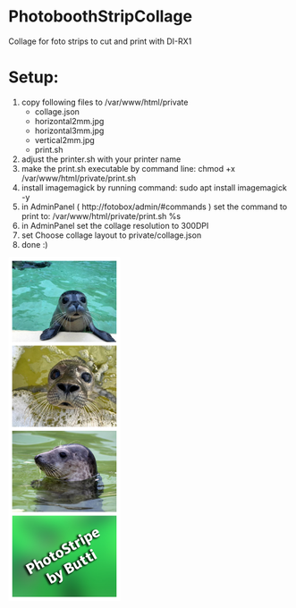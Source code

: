 # PhotoboothStripCollage
Collage for foto strips to cut and print with DI-RX1

# Setup:
1. copy following files to /var/www/html/private
    - collage.json
    - horizontal2mm.jpg
    - horizontal3mm.jpg
    - vertical2mm.jpg
    - print.sh
2. adjust the printer.sh with your printer name
3. make the print.sh executable by command line: chmod +x /var/www/html/private/print.sh
4. install imagemagick by running command: sudo apt install imagemagick -y
5. in AdminPanel ( http://fotobox/admin/#commands ) set the command to print to: /var/www/html/private/print.sh %s
6. in AdminPanel set the collage resolution to 300DPI
7. set Choose collage layout to private/collage.json
8. done :)

<img src="https://github.com/ButtiBBQ/PhotoboothStripCollage/blob/main/sample.jpg" alt="sample image" width="200"/> 
